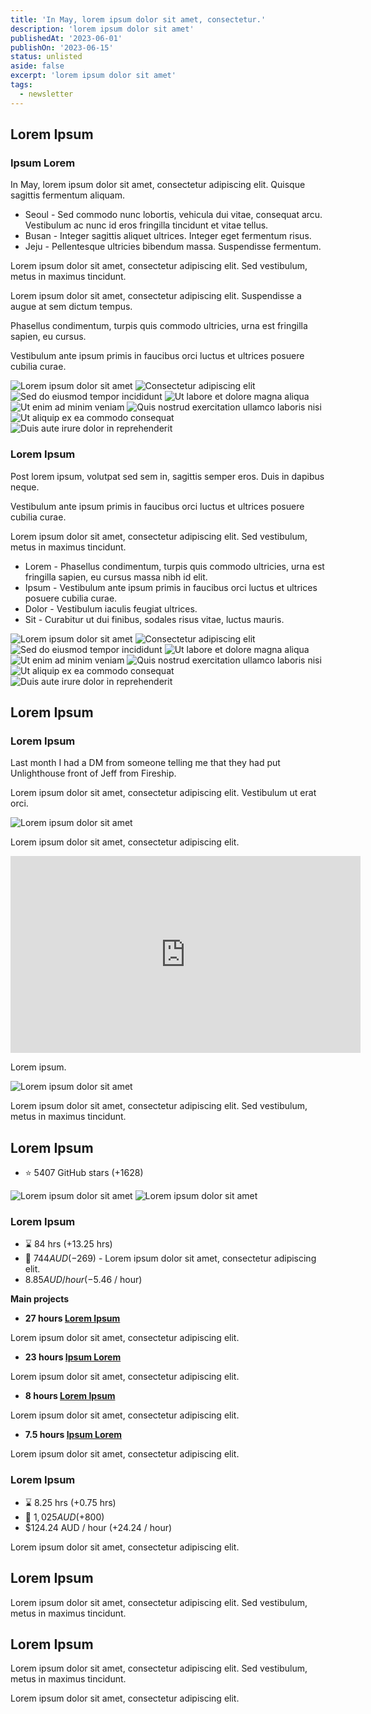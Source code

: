 ```yaml
---
title: 'In May, lorem ipsum dolor sit amet, consectetur.'
description: 'lorem ipsum dolor sit amet'
publishedAt: '2023-06-01'
publishOn: '2023-06-15'
status: unlisted
aside: false
excerpt: 'lorem ipsum dolor sit amet'
tags:
  - newsletter
---
```


## Lorem Ipsum

### Ipsum Lorem

In May, lorem ipsum dolor sit amet, consectetur adipiscing elit. Quisque sagittis fermentum aliquam.

-   Seoul - Sed commodo nunc lobortis, vehicula dui vitae, consequat arcu. Vestibulum ac nunc id eros fringilla tincidunt et vitae tellus.
-   Busan - Integer sagittis aliquet ultrices. Integer eget fermentum risus.
-   Jeju - Pellentesque ultricies bibendum massa. Suspendisse fermentum.

Lorem ipsum dolor sit amet, consectetur adipiscing elit. Sed vestibulum, metus in maximus tincidunt.

Lorem ipsum dolor sit amet, consectetur adipiscing elit. Suspendisse a augue at sem dictum tempus.

Phasellus condimentum, turpis quis commodo ultricies, urna est fringilla sapien, eu cursus.

Vestibulum ante ipsum primis in faucibus orci luctus et ultrices posuere cubilia curae.

<Expand> <div class="md:grid hidden grid-cols-2 gap-8 my-15"> <Image src="/may-jeju-coffee.png" alt="Lorem ipsum dolor sit amet" no-margin /> <Image src="/may-black-pork.png" alt="Consectetur adipiscing elit" no-margin /> <Image src="/may-bukhansan.png" alt="Sed do eiusmod tempor incididunt" no-margin /> <Image src="/may-seoul-exploring.png" alt="Ut labore et dolore magna aliqua" no-margin /> </div> </Expand>  <div class="md:hidden block"> <Image src="/may-jeju-coffee.png" alt="Ut enim ad minim veniam" /> <Image src="/may-black-pork.png" alt="Quis nostrud exercitation ullamco laboris nisi" /> <Image src="/may-bukhansan.png" alt="Ut aliquip ex ea commodo consequat" /> <Image src="/may-seoul-exploring.png" alt="Duis aute irure dolor in reprehenderit" /> </div>

### Lorem Ipsum

Post lorem ipsum, volutpat sed sem in, sagittis semper eros. Duis in dapibus neque.

Vestibulum ante ipsum primis in faucibus orci luctus et ultrices posuere cubilia curae.

Lorem ipsum dolor sit amet, consectetur adipiscing elit. Sed vestibulum, metus in maximus tincidunt.

-   Lorem - Phasellus condimentum, turpis quis commodo ultricies, urna est fringilla sapien, eu cursus massa nibh id elit.
-   Ipsum - Vestibulum ante ipsum primis in faucibus orci luctus et ultrices posuere cubilia curae.
-   Dolor - Vestibulum iaculis feugiat ultrices.
-   Sit - Curabitur ut dui finibus, sodales risus vitae, luctus mauris.

<Expand> <div class="md:grid hidden grid-cols-2 gap-8 my-15"> <Image src="/may-indo-temple" alt="Lorem ipsum dolor sit amet" no-margin /> <Image src="/may-sate.png" alt="Consectetur adipiscing elit" no-margin /> <Image src="/may-jungle.png" alt="Sed do eiusmod tempor incididunt" no-margin /> <Image src="/may-cave.png" alt="Ut labore et dolore magna aliqua" no-margin /> </div> </Expand>  <div class="md:hidden block"> <Image src="/may-indo-temple" alt="Ut enim ad minim veniam" /> <Image src="/may-sate.png" alt="Quis nostrud exercitation ullamco laboris nisi" /> <Image src="/may-jungle.png" alt="Ut aliquip ex ea commodo consequat" /> <Image src="/may-cave.png" alt="Duis aute irure dolor in reprehenderit" /> </div>

## Lorem Ipsum

### Lorem Ipsum

Last month I had a DM from someone telling me that they had put Unlighthouse front of Jeff from Fireship.

Lorem ipsum dolor sit amet, consectetur adipiscing elit. Vestibulum ut erat orci.

<Image src="/may-unlighthouse-stars.png" alt="Lorem ipsum dolor sit amet" />

Lorem ipsum dolor sit amet, consectetur adipiscing elit.

<iframe loading="lazy" class="max-w-full w-full" width="560" height="315" src="https://www.youtube.com/embed/0fONene3OIA" title="YouTube video player" frameborder="0" allow="accelerometer; autoplay; clipboard-write; encrypted-media; gyroscope; picture-in-picture; web-share" allowfullscreen></iframe>

Lorem ipsum.

<Image src="/may-unlighthouse-issues.png" alt="Lorem ipsum dolor sit amet" />

Lorem ipsum dolor sit amet, consectetur adipiscing elit. Sed vestibulum, metus in maximus tincidunt.

## Lorem Ipsum

-   ⭐ 5407 GitHub stars (+1628)

<Image src="/may-wakatime.png" alt="Lorem ipsum dolor sit amet" />  <Image src="/may-fathom.png" alt="Lorem ipsum dolor sit amet" />

### Lorem Ipsum

-   ⌛ 84 hrs (+13.25 hrs)
-   💸 $744 AUD (-$269) - Lorem ipsum dolor sit amet, consectetur adipiscing elit.
-   $8.85 AUD / hour (-$5.46 / hour)

**Main projects**

-   **27 hours [Lorem Ipsum](https://github.com/harlan-zw/unlighthouse)**

Lorem ipsum dolor sit amet, consectetur adipiscing elit.

-   **23 hours [Ipsum Lorem](https://github.com/nuxt/nuxt)**

Lorem ipsum dolor sit amet, consectetur adipiscing elit.

-   **8 hours [Lorem Ipsum](https://github.com/harlan-zw/nuxt-og-image)**

Lorem ipsum dolor sit amet, consectetur adipiscing elit.

-   **7.5 hours [Ipsum Lorem](https://github.com/harlan-zw/nuxt-simple-sitemap)**

Lorem ipsum dolor sit amet, consectetur adipiscing elit.

### Lorem Ipsum

-   ⌛ 8.25 hrs (+0.75 hrs)
-   💸 $1,025 AUD (+$800)
-   $124.24 AUD / hour (+24.24 / hour)

Lorem ipsum dolor sit amet, consectetur adipiscing elit.

## Lorem Ipsum

Lorem ipsum dolor sit amet, consectetur adipiscing elit. Sed vestibulum, metus in maximus tincidunt.

## Lorem Ipsum

Lorem ipsum dolor sit amet, consectetur adipiscing elit. Sed vestibulum, metus in maximus tincidunt.

Lorem ipsum dolor sit amet, consectetur adipiscing elit.
